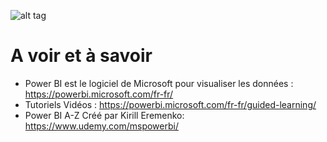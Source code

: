  ![alt tag](https://powerbicdn.azureedge.net/mediahandler/blog/media/PowerBI/blog/7e4aa495-06c9-4fb4-9797-c367d46656b1.gif)

# A voir et à savoir 
* Power BI est le logiciel de Microsoft pour visualiser les données : https://powerbi.microsoft.com/fr-fr/
* Tutoriels Vidéos : https://powerbi.microsoft.com/fr-fr/guided-learning/
* Power BI A-Z Créé par Kirill Eremenko: https://www.udemy.com/mspowerbi/

